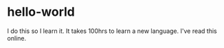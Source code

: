# hello-world
I do this so I learn it. 
It takes 100hrs to learn a new language. 
I've read this online. 
